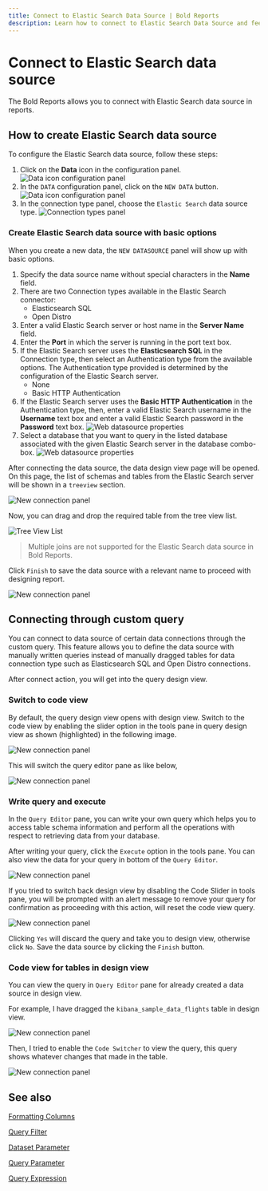```yaml
---
title: Connect to Elastic Search Data Source | Bold Reports
description: Learn how to connect to Elastic Search Data Source and feed data to your RDL reports using Bold Reports Designer.
---
```


# Connect to Elastic Search data source

The Bold Reports allows you to connect with Elastic Search data source in reports.

## How to create Elastic Search data source

To configure the Elastic Search data source, follow these steps:

1. Click on the **Data** icon in the configuration panel.
   ![Data icon configuration panel](/static/assets/on-premise/images/report-designer/manage-data/data-connectors/data-configuration-panel.png '#width=410px')
2. In the `DATA` configuration panel, click on the `NEW DATA` button.
   ![Data icon configuration panel](/static/assets/on-premise/images/report-designer/manage-data/data-connectors/new-data-button.png '#width=355px')
3. In the connection type panel, choose the `Elastic Search` data source type.
   ![Connection types panel](/static/assets/on-premise/images/report-designer/manage-data/elastic-search-data-source/connection-types.png '#width=355px')

### Create Elastic Search data source with basic options

When you create a new data, the `NEW DATASOURCE` panel will show up with basic options.

1. Specify the data source name without special characters in the **Name** field.
2. There are two Connection types available in the Elastic Search connector:
   * Elasticsearch SQL
   * Open Distro
3. Enter a valid Elastic Search server or host name in the **Server Name** field.
4. Enter the **Port** in which the server is running in the port text box.
5. If the Elastic Search server uses the **Elasticsearch SQL** in the Connection type, then select an Authentication type from the available options. The Authentication type provided is determined by the configuration of the Elastic Search server.
   * None
   * Basic HTTP Authentication
6. If the Elastic Search server uses the **Basic HTTP Authentication** in the Authentication type, then, enter a valid Elastic Search username in the **Username** text box and enter a valid Elastic Search password in the **Password** text box.
   ![Web datasource properties](/static/assets/on-premise/images/report-designer/manage-data/elastic-search-data-source/authentication-type.png '#width=355px')
7. Select a database that you want to query in the listed database associated with the given Elastic Search server in the database combo-box.
   ![Web datasource properties](/static/assets/on-premise/images/report-designer/manage-data/elastic-search-data-source/basic-options.png '#width=355px')

After connecting the data source, the data design view page will be opened. On this page, the list of schemas and tables from the Elastic Search server will be shown in a `treeview` section.

![New connection panel](/static/assets/on-premise/images/report-designer/manage-data/elastic-search-data-source/execute-schema.png)

Now, you can drag and drop the required table from the tree view list.

![Tree View List](/static/assets/on-premise/images/report-designer/manage-data/elastic-search-data-source/tree-view-list.png)

> Multiple joins are not supported for the Elastic Search data source in Bold Reports.

Click `Finish` to save the data source with a relevant name to proceed with designing report.

![New connection panel](/static/assets/on-premise/images/report-designer/manage-data/elastic-search-data-source/data-list.png '#width=355px')

## Connecting through custom query

You can connect to data source of certain data connections through the custom query. This feature allows you to define the data source with manually written queries instead of manually dragged tables for data connection type such as Elasticsearch SQL and Open Distro connections.

After connect action, you will get into the query design view.

### Switch to code view

By default, the query design view opens with design view. Switch to the code view by enabling the slider option in the tools pane in query design view as shown (highlighted) in the following image.

![New connection panel](/static/assets/on-premise/images/report-designer/manage-data/data-connectors/code-switcher.png '#width=355px')

This will switch the query editor pane as like below,

![New connection panel](/static/assets/on-premise/images/report-designer/manage-data/elastic-search-data-source/query-mode.png)

### Write query and execute

In the `Query Editor` pane, you can write your own query which helps you to access table schema information and perform all the operations with respect to retrieving data from your database.

After writing your query, click the `Execute` option in the tools pane. You can also view the data for your query in bottom of the `Query Editor`.

![New connection panel](/static/assets/on-premise/images/report-designer/manage-data/elastic-search-data-source/enter-query.png)

If you tried to switch back design view by disabling the Code Slider in tools pane, you will be prompted with an alert message to remove your query for confirmation as proceeding with this action, will reset the code view query.

![New connection panel](/static/assets/on-premise/images/report-designer/manage-data/elastic-search-data-source/switcher-alert.png)

Clicking `Yes` will discard the query and take you to design view, otherwise click `No`. Save the data source by clicking the `Finish` button.

### Code view for tables in design view

You can view the query in `Query Editor` pane for already created a data source in design view.

For example, I have dragged the `kibana_sample_data_flights` table in design view.

![New connection panel](/static/assets/on-premise/images/report-designer/manage-data/elastic-search-data-source/design-view.png)

Then, I tried to enable the `Code Switcher` to view the query, this query shows whatever changes that made in the table.

![New connection panel](/static/assets/on-premise/images/report-designer/manage-data/elastic-search-data-source/design-to-query.png)

## See also

[Formatting Columns](./../../../transforming-data/formatting-columns/)

[Query Filter](./../../../transforming-data/query-filter/)

[Dataset Parameter](./../../../transforming-data/link-a-query-parameter-with-a-report-parameter/)

[Query Parameter](./../../../transforming-data/define-query-parameters/)

[Query Expression](./../../../transforming-data/configure-expression-columns/)